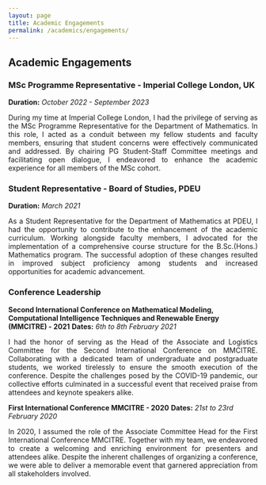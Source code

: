 ```yaml
---
layout: page
title: Academic Engagements
permalink: /academics/engagements/
---
```


## Academic Engagements

### MSc Programme Representative - Imperial College London, UK
**Duration:** *October 2022 - September 2023*

<div style="text-align: justify;"> 
During my time at Imperial College London, I had the privilege of serving as the MSc Programme Representative for the Department of Mathematics. In this role, I acted as a conduit between my fellow students and faculty members, ensuring that student concerns were effectively communicated and addressed. By chairing PG Student-Staff Committee meetings and facilitating open dialogue, I endeavored to enhance the academic experience for all members of the MSc cohort.
</div>

### Student Representative - Board of Studies, PDEU
**Duration:** *March 2021*

<div style="text-align: justify;"> 
As a Student Representative for the Department of Mathematics at PDEU, I had the opportunity to contribute to the enhancement of the academic curriculum. Working alongside faculty members, I advocated for the implementation of a comprehensive course structure for the B.Sc.(Hons.) Mathematics program. The successful adoption of these changes resulted in improved subject proficiency among students and increased opportunities for academic advancement.
</div>

### Conference Leadership

**Second International Conference on Mathematical Modeling, Computational Intelligence Techniques and Renewable Energy (MMCITRE) - 2021**
**Dates:** *6th to 8th February 2021*

<div style="text-align: justify;"> 
I had the honor of serving as the Head of the Associate and Logistics Committee for the Second International Conference on MMCITRE. Collaborating with a dedicated team of undergraduate and postgraduate students, we worked tirelessly to ensure the smooth execution of the conference. Despite the challenges posed by the COVID-19 pandemic, our collective efforts culminated in a successful event that received praise from attendees and keynote speakers alike.
</div>

**First International Conference MMCITRE - 2020**
**Dates:** *21st to 23rd February 2020*

<div style="text-align: justify;"> 
In 2020, I assumed the role of the Associate Committee Head for the First International Conference MMCITRE. Together with my team, we endeavored to create a welcoming and enriching environment for presenters and attendees alike. Despite the inherent challenges of organizing a conference, we were able to deliver a memorable event that garnered appreciation from all stakeholders involved.


